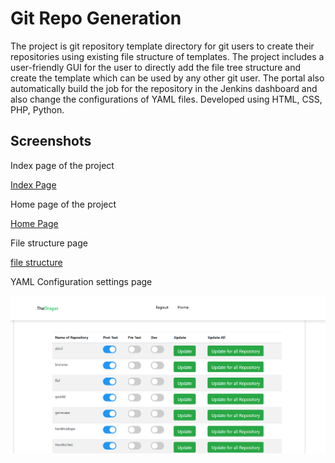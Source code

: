 # Git Repo Generation

The project is git repository template directory for git users to create their repositories using existing file structure of templates. The project includes a user-friendly GUI for the user to directly add the file tree structure and create the template which can be used by any other git user. The portal also automatically build the job for the repository in the Jenkins dashboard and also change the configurations of YAML files. Developed using HTML, CSS, PHP, Python. 
## Screenshots
Index page of the project

[Index Page](relative/path/to/img.jpg?raw=true "Title")

Home page of the project

[Home Page](relative/path/to/img.jpg?raw=true "Title")

File structure page

[file structure](relative/path/to/img.jpg?raw=true "Title")

YAML Configuration settings page

![yaml Page](https://raw.githubusercontent.com/lekhana3003/Git-Repo-Generation/master/img/screenshots/Yaml.PNG)
